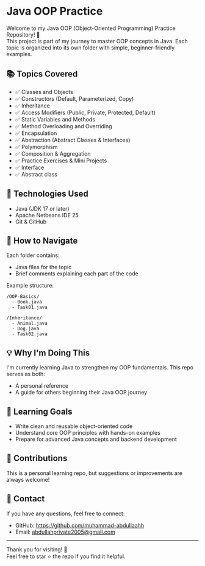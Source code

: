 
# Java OOP Practice

Welcome to my Java OOP (Object-Oriented Programming) Practice Repository! 🚀  
This project is part of my journey to master OOP concepts in Java. Each topic is organized into its own folder with simple, beginner-friendly examples.

## 📚 Topics Covered

- ✅ Classes and Objects  
- ✅ Constructors (Default, Parameterized, Copy)  
- ✅ Inheritance   
- ✅ Access Modifiers (Public, Private, Protected, Default)  
- ✅ Static Variables and Methods  
- ✅ Method Overloading and Overriding  
- ✅ Encapsulation  
- ✅ Abstraction (Abstract Classes & Interfaces)  
- ✅ Polymorphism  
- ✅ Composition & Aggregation  
- ✅ Practice Exercises & Mini Projects
- ✅ Interface
- ✅ Abstract class

## 🔧 Technologies Used

- Java (JDK 17 or later)
- Apache Netbeans IDE 25
- Git & GitHub

## 📁 How to Navigate

Each folder contains:
- Java files for the topic
- Brief comments explaining each part of the code

Example structure:
```
/OOP-Basics/
  - Book.java
  - Task01.java

/Inheritance/
  - Animal.java
  - Dog.java
  - Task02.java
```

## 💡 Why I'm Doing This

I'm currently learning Java to strengthen my OOP fundamentals. This repo serves as both:
- A personal reference
- A guide for others beginning their Java OOP journey

## 🧠 Learning Goals

- Write clean and reusable object-oriented code
- Understand core OOP principles with hands-on examples
- Prepare for advanced Java concepts and backend development

## 🤝 Contributions

This is a personal learning repo, but suggestions or improvements are always welcome!

## 📌 Contact

If you have any questions, feel free to connect:

- GitHub: https://github.com/muhammad-abdullaahh
- Email: abdullahprivate2005@gmail.com

---

Thank you for visiting! 🌟  
Feel free to star ⭐ the repo if you find it helpful.
